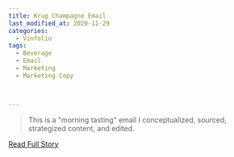 ```yaml
---
title: Krug Champagne Email
last_modified_at: 2020-11-29
categories:
  - Vinfolio
tags:
  - Beverage
  - Email
  - Marketing
  - Marketing Copy



---
```


> This is a "morning tasting" email I conceptualized, sourced, strategized content, and edited.

<a href="http://links.vinfolio.com/e/evib?_t=414f72b8e11b4850bb66506e2c10eaa1&_m=c128fb9676ed441ca3aaaf5606270277&_e=YPY8QtNxjoFM9RngdXvNC5Qps434iWi4BsNcMFfbbufNQddvX6KYruJ9kxMJS7zDlg4rq8zXbyYV-RaWHV0w0LjeWoXPoPqvnsfYCTHsLVgihPA2RJjAXKwvDqFIbvH_" target="_blank">Read Full Story</a>

